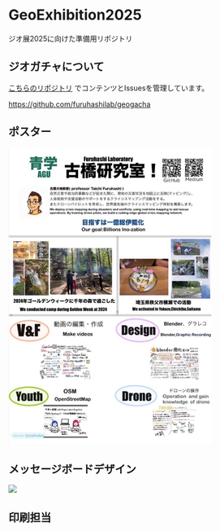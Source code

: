 # GeoExhibition2025
ジオ展2025に向けた準備用リポジトリ


## ジオガチャについて
[こちらのリポジトリ](https://github.com/furuhashilab/geogacha) でコンテンツとIssuesを管理しています。

https://github.com/furuhashilab/geogacha


## ポスター
<img src="https://github.com/furuhashilab/GeoExhibition2025/blob/main/%E7%A0%94%E7%A9%B6%E5%AE%A4%E7%B4%B9%E4%BB%8B%E3%83%9D%E3%82%B9%E3%82%BF%E3%83%BC.jpeg?raw=true" width="400" >


## メッセージボードデザイン
<img src="https://github.com/user-attachments/assets/44e73869-4052-495a-abe9-6b76422a2ba1" width="400" >

## 印刷担当

